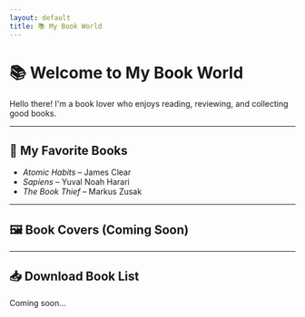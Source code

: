 ```yaml
---
layout: default
title: 📚 My Book World
---
```


# 📚 Welcome to My Book World

Hello there! I'm a book lover who enjoys reading, reviewing, and collecting good books.

---

## 🌟 My Favorite Books

- *Atomic Habits* – James Clear  
- *Sapiens* – Yuval Noah Harari  
- *The Book Thief* – Markus Zusak  

---

## 🖼️ Book Covers (Coming Soon)

---

## 📥 Download Book List

Coming soon...
